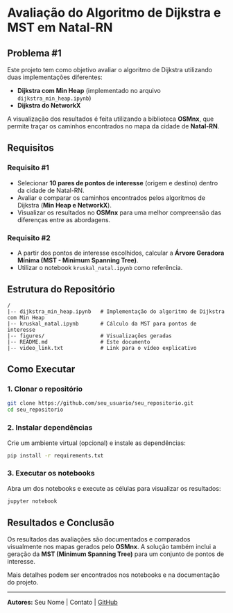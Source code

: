 # Avaliação do Algoritmo de Dijkstra e MST em Natal-RN

## Problema #1
Este projeto tem como objetivo avaliar o algoritmo de Dijkstra utilizando duas implementações diferentes:
- **Dijkstra com Min Heap** (implementado no arquivo `dijkstra_min_heap.ipynb`)
- **Dijkstra do NetworkX**

A visualização dos resultados é feita utilizando a biblioteca **OSMnx**, que permite traçar os caminhos encontrados no mapa da cidade de **Natal-RN**.

## Requisitos

### Requisito #1
- Selecionar **10 pares de pontos de interesse** (origem e destino) dentro da cidade de Natal-RN.
- Avaliar e comparar os caminhos encontrados pelos algoritmos de Dijkstra (**Min Heap e NetworkX**).
- Visualizar os resultados no **OSMnx** para uma melhor compreensão das diferenças entre as abordagens.

### Requisito #2
- A partir dos pontos de interesse escolhidos, calcular a **Árvore Geradora Mínima (MST - Minimum Spanning Tree)**.
- Utilizar o notebook `kruskal_natal.ipynb` como referência.

## Estrutura do Repositório
```
/
|-- dijkstra_min_heap.ipynb   # Implementação do algoritmo de Dijkstra com Min Heap
|-- kruskal_natal.ipynb       # Cálculo da MST para pontos de interesse
|-- figures/                  # Visualizações geradas
|-- README.md                 # Este documento
|-- video_link.txt            # Link para o vídeo explicativo
```

## Como Executar
### 1. Clonar o repositório
```bash
git clone https://github.com/seu_usuario/seu_repositorio.git
cd seu_repositorio
```

### 2. Instalar dependências
Crie um ambiente virtual (opcional) e instale as dependências:
```bash
pip install -r requirements.txt
```

### 3. Executar os notebooks
Abra um dos notebooks e execute as células para visualizar os resultados:
```bash
jupyter notebook
```

## Resultados e Conclusão
Os resultados das avaliações são documentados e comparados visualmente nos mapas gerados pelo **OSMnx**. 
A solução também inclui a geração da **MST (Minimum Spanning Tree)** para um conjunto de pontos de interesse.

Mais detalhes podem ser encontrados nos notebooks e na documentação do projeto.

---
**Autores:** Seu Nome | Contato | [GitHub](https://github.com/seu_usuario)
